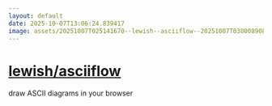 ```yaml
---
layout: default
date: 2025-10-07T13:06:24.839417
image: assets/20251007T025141670--lewish--asciiflow--20251007T030008908--cropped.png
---
```


# [lewish/asciiflow](https://github.com/lewish/asciiflow)

draw ASCII diagrams in your browser

